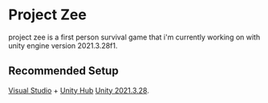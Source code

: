 # Project Zee

project zee is a first person survival game that i'm currently working on with unity engine version 2021.3.28f1.

## Recommended Setup

[Visual Studio](https://visualstudio.microsoft.com/downloads/) + [Unity Hub](https://unity.com/download) [Unity 2021.3.28](https://unity.com/releases/editor/whats-new/2021.3.28).
